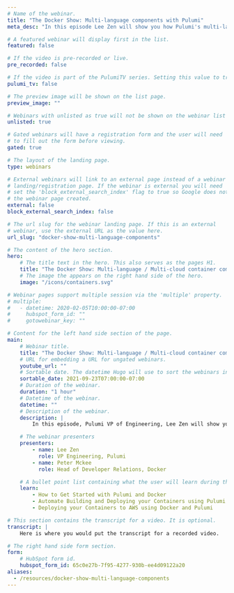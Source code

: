 ```yaml
---
# Name of the webinar.
title: "The Docker Show: Multi-language components with Pulumi"
meta_desc: "In this episode Lee Zen will show you how Pulumi's multi-language components feature makes it easy to share infrastructure code across programming languages."

# A featured webinar will display first in the list.
featured: false

# If the video is pre-recorded or live.
pre_recorded: false

# If the video is part of the PulumiTV series. Setting this value to true will list the video in the "PulumiTV" section.
pulumi_tv: false

# The preview image will be shown on the list page.
preview_image: ""

# Webinars with unlisted as true will not be shown on the webinar list
unlisted: true

# Gated webinars will have a registration form and the user will need
# to fill out the form before viewing.
gated: true

# The layout of the landing page.
type: webinars

# External webinars will link to an external page instead of a webinar
# landing/registration page. If the webinar is external you will need
# set the 'block_external_search_index' flag to true so Google does not index
# the webinar page created.
external: false
block_external_search_index: false

# The url slug for the webinar landing page. If this is an external
# webinar, use the external URL as the value here.
url_slug: "docker-show-multi-language-components"

# The content of the hero section.
hero:
    # The title text in the hero. This also serves as the pages H1.
    title: "The Docker Show: Multi-language / Multi-cloud container components with Pulumi and Docker"
    # The image the appears on the right hand side of the hero.
    image: "/icons/containers.svg"

# Webinar pages support multiple session via the 'multiple' property.
# multiple:
#   - datetime: 2020-02-05T10:00:00-07:00
#     hubspot_form_id: ""
#     gotowebinar_key: ""

# Content for the left hand side section of the page.
main:
    # Webinar title.
    title: "The Docker Show: Multi-language / Multi-cloud container components with Pulumi and Docker"
    # URL for embedding a URL for ungated webinars.
    youtube_url: ""
    # Sortable date. The datetime Hugo will use to sort the webinars in date order.
    sortable_date: 2021-09-23T07:00:00-07:00
    # Duration of the webinar.
    duration: "1 hour"
    # Datetime of the webinar.
    datetime: ""
    # Description of the webinar.
    description: |
        In this episode, Pulumi VP of Engineering, Lee Zen will show you how Pulumi's new multi-language components feature makes it easy to share infrastructure code across programming languages. We'll also show you how to deploy containerized apps across multiple clouds using Google Cloud Run and AWS App Runner.

    # The webinar presenters
    presenters:
        - name: Lee Zen
          role: VP Engineering, Pulumi
        - name: Peter Mckee
          role: Head of Developer Relations, Docker

    # A bullet point list containing what the user will learn during the webinar.
    learn:
        - How to Get Started with Pulumi and Docker
        - Automate Building and Deploying your Containers using Pulumi
        - Deploying your Containers to AWS using Docker and Pulumi

# This section contains the transcript for a video. It is optional.
transcript: |
    Here is where you would put the transcript for a recorded video.

# The right hand side form section.
form:
    # HubSpot form id.
    hubspot_form_id: 65c0e27b-7f95-4277-930b-ee4d09122a20
aliases:
  - /resources/docker-show-multi-language-components
---
```

